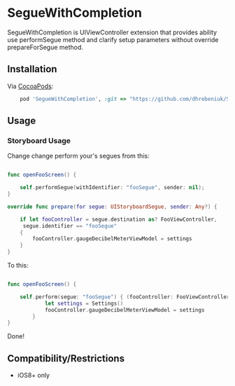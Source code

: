 # SegueWithCompletion

SegueWithCompletion is UIViewController extension that provides ability use performSegue method and clarify setup parameters without override prepareForSegue method.

## Installation
Via [CocoaPods](http://cocoapods.org):
```ruby
	pod 'SegueWithCompletion', :git => "https://github.com/dhrebeniuk/SegueWithCompletion.git"

```

## Usage

### Storyboard Usage

Change change perform your's segues from this:

```swift

func openFooScreen() {

	self.performSegue(withIdentifier: "fooSegue", sender: nil);
}

override func prepare(for segue: UIStoryboardSegue, sender: Any?) {

	if let fooController = segue.destination as? FooViewController, 
	 segue.identifier == "fooSegue" 
	{
		fooController.gaugeDecibelMeterViewModel = settings
	}
}


```

To this:

```swift

func openFooScreen() {

	self.perform(segue: "fooSegue") { (fooController: FooViewController) in
			let settings = Settings()
			fooController.gaugeDecibelMeterViewModel = settings
		}
}

```

Done!

## Compatibility/Restrictions
* iOS8+ only
